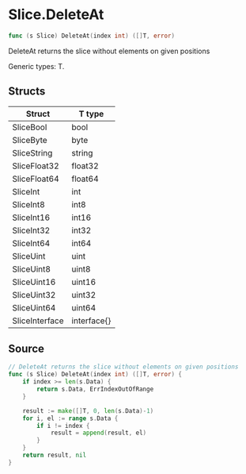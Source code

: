 # Slice.DeleteAt

```go
func (s Slice) DeleteAt(index int) ([]T, error)
```

DeleteAt returns the slice without elements on given positions

Generic types: T.

## Structs

| Struct | T type |
| ------ | ------ |
| SliceBool | bool |
| SliceByte | byte |
| SliceString | string |
| SliceFloat32 | float32 |
| SliceFloat64 | float64 |
| SliceInt | int |
| SliceInt8 | int8 |
| SliceInt16 | int16 |
| SliceInt32 | int32 |
| SliceInt64 | int64 |
| SliceUint | uint |
| SliceUint8 | uint8 |
| SliceUint16 | uint16 |
| SliceUint32 | uint32 |
| SliceUint64 | uint64 |
| SliceInterface | interface{} |

## Source

```go
// DeleteAt returns the slice without elements on given positions
func (s Slice) DeleteAt(index int) ([]T, error) {
	if index >= len(s.Data) {
		return s.Data, ErrIndexOutOfRange
	}

	result := make([]T, 0, len(s.Data)-1)
	for i, el := range s.Data {
		if i != index {
			result = append(result, el)
		}
	}
	return result, nil
}
```

